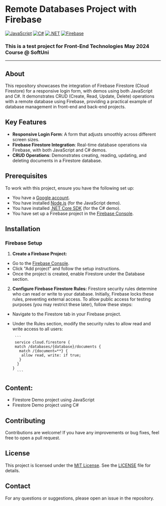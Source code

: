 # Remote Databases Project with Firebase
[![JavaScript](https://img.shields.io/badge/Made%20with-JavaScript-F7DF1E.svg)](https://developer.mozilla.org/en-US/docs/Web/JavaScript)
[![C#](https://img.shields.io/badge/Made%20with-C%23-239120.svg)](https://learn.microsoft.com/en-us/dotnet/csharp/)
[![.NET](https://img.shields.io/badge/.NET-5C2D91.svg)](https://dotnet.microsoft.com/)
[![Firebase](https://img.shields.io/badge/Powered%20by-Firebase-FFCA28.svg)](https://firebase.google.com/)

### This is a test project for **Front-End Technologies** May 2024 Course @ SoftUni

---

## About
This repository showcases the integration of Firebase Firestore (Cloud Firestore) for a responsive login form, with demos using both JavaScript and C#. It demonstrates CRUD (Create, Read, Update, Delete) operations with a remote database using Firebase, providing a practical example of database management in front-end and back-end projects.

## Key Features

- **Responsive Login Form**: A form that adjusts smoothly across different screen sizes.
- **Firebase Firestore Integration**: Real-time database operations via Firebase, with both JavaScript and C# demos.
- **CRUD Operations**: Demonstrates creating, reading, updating, and deleting documents in a Firestore database.

## Prerequisites

To work with this project, ensure you have the following set up:

- You have a [Google account](https://accounts.google.com/).
- You have installed [Node.js](https://nodejs.org/) (for the JavaScript demo).
- You have installed [.NET Core SDK](https://dotnet.microsoft.com/download) (for the C# demo).
- You have set up a Firebase project in the [Firebase Console](https://console.firebase.google.com/).

## Installation

### Firebase Setup

1. **Create a Firebase Project:**
- Go to the [Firebase Console](https://console.firebase.google.com/).
- Click "Add project" and follow the setup instructions.
- Once the project is created, enable Firestore under the Database section.

2. **Configure Firebase Firestore Rules:**
Firestore security rules determine who can read or write to your database. Initially, Firebase locks these rules, preventing external access. To allow public access for testing purposes (you may restrict these later), follow these steps:
- Navigate to the Firestore tab in your Firebase project.
- Under the Rules section, modify the security rules to allow read and write access to all users:

       ```
       service cloud.firestore {
       match /databases/{database}/documents {
         match /{document=**} {
          allow read, write: if true;
         }
        }
      }
        ```

## Content:

- Firestore Demo project using JavaScript
- Firestore Demo project using C#
  
## Contributing
Contributions are welcome! If you have any improvements or bug fixes, feel free to open a pull request.

## License
This project is licensed under the [MIT License](LICENSE). See the [LICENSE](LICENSE) file for details.

## Contact
For any questions or suggestions, please open an issue in the repository.
